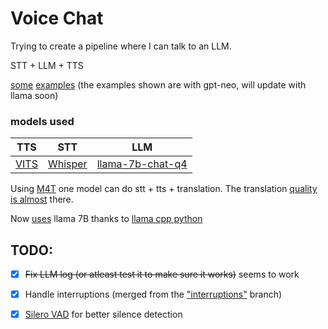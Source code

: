 # Voice Chat

Trying to create a pipeline where I can talk to an LLM.

STT + LLM + TTS

[some](./media/john_call_new.mp3) [examples](./media/john_call.mp3) (the examples shown are with gpt-neo, will update with llama soon)

### models used

| TTS                                                         | STT                                          | LLM                                                                    |
|-------------------------------------------------------------|----------------------------------------------|------------------------------------------------------------------------|
| [VITS](https://jaywalnut310.github.io/vits-demo/index.html) | [Whisper](https://github.com/openai/whisper) | [llama-7b-chat-q4](https://huggingface.co/TheBloke/Llama-2-7B-Chat-GGUF) |

Using [M4T](https://github.com/facebookresearch/seamless_communication) one model can do stt + tts + translation.
The translation [quality is almost](./media/translation_quality.png) there.

Now [uses](main_llama.py) llama 7B thanks to [llama cpp python](https://github.com/abetlen/llama-cpp-python)



## TODO:
- [x] ~~Fix LLM log (or atleast test it to make sure it works)~~ seems to work
- [x] Handle interruptions (merged from the ["interruptions"](https://github.com/fakhirali/VoiceChat/tree/interruptions) branch)
- [x] [Silero VAD](https://github.com/snakers4/silero-vad) for better silence detection



